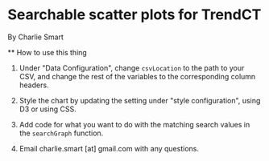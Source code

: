 # Searchable scatter plots for TrendCT
By Charlie Smart

** How to use this thing

1. Under "Data Configuration", change `csvLocation` to the path to your CSV, and change the rest of the variables to the corresponding column headers.

2. Style the chart by updating the setting under "style configuration", using D3 or using CSS.

3. Add code for what you want to do with the matching search values in the `searchGraph` function.

4. Email charlie.smart [at] gmail.com with any questions.